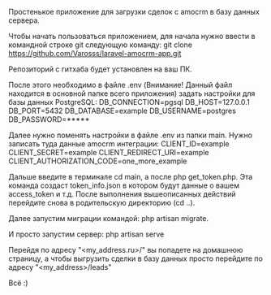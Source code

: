 Простенькое приложение для загрузки сделок с amocrm в базу данных сервера.

Чтобы начать пользоваться приложением, для начала нужно ввести в командной строке git следующую команду: git clone https://github.com/Varosss/laravel-amocrm-app.git

Репозиторий с гитхаба будет установлен на ваш ПК.

После этого необходимо в файле .env (Внимание! Данный файл находится в основной папке всего приложения) задать настройки для базы данных PostgreSQL: DB_CONNECTION=pgsql DB_HOST=127.0.0.1 DB_PORT=5432 DB_DATABASE=example DB_USERNAME=postgres DB_PASSWORD=*****

Далее нужно поменять настройки в файле .env из папки main. Нужно записать туда данные amocrm интеграции: CLIENT_ID=example CLIENT_SECRET=example CLIENT_REDIRECT_URI=example CLIENT_AUTHORIZATION_CODE=one_more_example

Дальше введите в терминале cd main, а после php get_token.php. Эта команда создаст token_info.json в котором будут данные о вашем access_token и т.д. После выполнения вышеописанных действий перейдите снова в родительскую директорию (cd ..).

Далее запустим миграции командой: php artisan migrate.

И просто запустим сервер: php artisan serve

Перейдя по адресу "<my_address.ru>/" вы попадете на домашнюю страницу, а чтобы выгрузить сделки в базу данных просто перейдите по адресу "<my_address>/leads"

Всё :)
